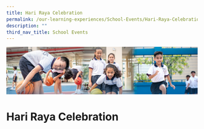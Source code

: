 ```yaml
---
title: Hari Raya Celebration
permalink: /our-learning-experiences/School-Events/Hari-Raya-Celebration/
description: ""
third_nav_title: School Events
---
```

![](/images/Our%20Learning%20Experiences.jpg)

Hari Raya Celebration
=====================
<!--
<style type="text/css">
.tg  {border-collapse:collapse;border-spacing:0;}
.tg td{border-color:black;border-style:solid;border-width:1px;font-family:Arial, sans-serif;font-size:14px;
  overflow:hidden;padding:10px 5px;word-break:normal;}
.tg th{border-color:black;border-style:solid;border-width:1px;font-family:Arial, sans-serif;font-size:14px;
  font-weight:normal;overflow:hidden;padding:10px 5px;word-break:normal;}
.tg .tg-bzdc{color:#575756;font-size:16px;text-align:left;vertical-align:top}
.tg .tg-k7n2{color:#121212;font-size:16px;text-align:left;vertical-align:top}
.tg .tg-svcv{color:#121212;font-size:16px;font-weight:bold;text-align:left;vertical-align:top}
</style>
<table class="tg">
<thead>
  <tr>
    <th class="tg-k7n2">Name of Event</th>
    <th class="tg-svcv"> Hari Raya Celebration 2022</th>
  </tr>
</thead>
<tbody>
  <tr>
    <td class="tg-k7n2">Theme</td>
    <td class="tg-k7n2">Food and Culture</td>
  </tr>
  <tr>
    <td class="tg-k7n2">Objectives</td>
    <td class="tg-k7n2">1. To have a better understanding and awareness of   <br>    the Malay culture.<br>2. To promote harmony in Tampines Primary School.</td>
  </tr>
  <tr>
    <td class="tg-k7n2">Date</td>
    <td class="tg-k7n2">19 May 2022 </td>
  </tr>
  <tr>
    <td class="tg-k7n2">Time</td>
    <td class="tg-k7n2">7.30 am – 8 am</td>
  </tr>
  <tr>
    <td class="tg-k7n2">Programme / Highlights<br> </td>
    <td class="tg-bzdc"><span style="color:#575756">Tampines Primary School had our Hari Raya Celebration during the morning assembly. Our Malay dancers showcased their skills and talents through a traditional pre-recorded dance performance. To promote understanding and appreciation of the festival, our students learn about the spread of food served during Hari Raya besides watching photos and videos of their teachers and school leaders celebrating Hari Raya with their loved ones. The event was brought to a close by a sing along session to get the audience to be a part of the celebration.</span></td>
  </tr>
</tbody>
</table>

![](/images/Hari%20Raya%20Celebration1.png)
![](/images/Hari%20Raya%20Celebration2.png)-->